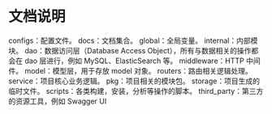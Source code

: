 # 文档说明

configs：配置文件。
docs：文档集合。
global：全局变量。
internal：内部模块。
dao：数据访问层（Database Access Object），所有与数据相关的操作都会在 dao 层进行，例如 MySQL、ElasticSearch 等。
middleware：HTTP 中间件。
model：模型层，用于存放 model 对象。
routers：路由相关逻辑处理。
service：项目核心业务逻辑。
pkg：项目相关的模块包。
storage：项目生成的临时文件。
scripts：各类构建，安装，分析等操作的脚本。
third_party：第三方的资源工具，例如 Swagger UI
